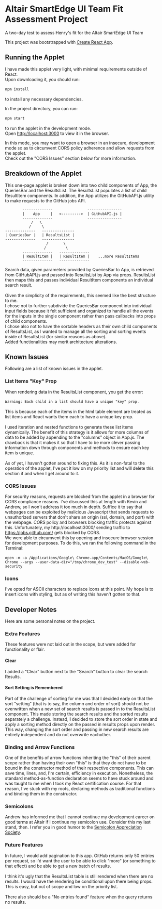 # Altair SmartEdge UI Team Fit Assessment Project

A two-day test to assess Henry's fit for the Altair SmartEdge UI Team

This project was bootstrapped with [Create React App](https://github.com/facebook/create-react-app).

## Running the Applet

I have made this applet very light, with minimal requirements outside of React.<br>
Upon downloading it, you should run:
<br><br>
`npm install`
<br><br>
to install any necessary dependencies.

In the project directory, you can run:
<br><br>
`npm start`
<br><br>
to run the applet in the development mode.<br>
Open [http://localhost:3000](http://localhost:3000) to view it in the browser.

In this mode, you may want to open a browser in an insecure, development mode
so as to circumvent CORS policy adherence and allow requests from the applet.<br>
Check out the "CORS Issues" section below for more information.

## Breakdown of the Applet

This one-page applet is broken down into two child components of App, the
QueriesBar and the ResultsList. The ResultsList populates a list of child
ResultItem components. In addition, the App utilizes the GitHubAPI.js utility
to make requests to the GitHub jobs API.

```
        --------------                ----------------
        |    App     |   <--------->  | GitHubAPI.js |
        --------------                ----------------
            /   \  
           /     \
--------------   ---------------
| QueriesBar |   | ResultsList |
--------------   ---------------
                   /       \
                  /         \              
        --------------   --------------
        | ResultItem |   | ResultItem |    ...more ResultItems
        --------------   --------------
```

Search data, given parameters provided by QueriesBar to App, is retrieved from
GitHubAPI.js and passed into ResultsList by App via props. ResultsList then maps
this and passes individual ResultItem components an individual search result.
<br><br>
Given the simplicity of the requirements, this seemed like the best structure to me. <br>
I chose not to further subdivide the QueriesBar component into individual input
fields because it felt sufficient and organized to handle all the events for the
inputs in the single component rather than pass callbacks into props of child
components.<br>
I chose also not to have the sortable headers as their own child components of
ResultsList, as I wanted to manage all the sorting and sorting events inside of
ResultsList (for similar reasons as above).<br>
Added functionalities may merit architecture alterations.

## Known Issues

Following are a list of known issues in the applet.

### List Items "Key" Prop

When rendering data in the ResultsList component, you get the error:
<br><br>
`Warning: Each child in a list should have a unique "key" prop.`
<br><br>
This is because each of the items in the html table element are treated as list
items and React wants them each to have a unique key prop.
<br><br>
I used iteration and nested functions to generate these list items dynamically.
The benefit of this strategy is it allows for more columns of data to be added by
appending to the "columns" object in App.js. The drawback is that it makes it so
that I have to be more clever passing information down through components and methods
to ensure each key item is unique.
<br><br>
As of yet, I haven't gotten around to fixing this. As it is non-fatal to the operation
of the applet, I've put it low on my priority list and will delete this section
if and when I get around to it.

### CORS Issues

For security reasons, requests are blocked from the applet in a browser for CORS
compliance reasons. I've discussed this at length with Kevin and Andrew, so I won't
address it too much in depth. Suffice it to say that webpages can be exploited by
malicious Javascript that sends requests to unauthorized servers that don't share
an origin (ssl, domain, and port) with the webpage. CORS policy and browsers blocking
traffic protects against this. Unfortunately, my http://localhost:3000/ sending
traffic to https://jobs.github.com/ gets blocked by CORS.<br>
We were able to circumvent this by opening and insecure browser session for development
purposes. To do this, we ran the following command in the Terminal:
<br><br>
`open -n -a /Applications/Google\ Chrome.app/Contents/MacOS/Google\ Chrome --args --user-data-dir="/tmp/chrome_dev_test" --disable-web-security`

### Icons

I've opted for ASCII characters to replace icons at this point. My hope is to
insert icons with styling, but as of writing this haven't gotten to that.

## Developer Notes

Here are some personal notes on the project.

### Extra Features

These features were not laid out in the scope, but were added for functionality
or flair.

#### Clear

I added a "Clear" button next to the "Search" button to clear the search Results.

#### Sort Setting is Remembered

Part of the challenge of sorting for me was that I decided early on that the sort
"setting" (that is to say, the column and order of sort) should not be overwritten
when a new set of search results is passed in to the ResultsList component. This
made storing the search results and the sorted results separately a challenge. Instead,
I decided to store the sort order in state and apply a sorting method directly on
the passed in results props upon render. This way, changing the sort order and
passing in new search results are entirely independent and do not overwrite eachother.

### Binding and Arrow Functions

One of the benefits of arrow functions inheriting the "this" of their parent scope
rather than having their own "this" is that they do not have to be bound in the
constructor method of their respective components. This can save time, lines, and,
I'm certain, efficiency in execution. Nonetheless, the standard method-as-function
declaration seems to have stuck around and was taught to me when I took my React
certification course. For that reason, I've stuck with my roots, declaring methods
as traditional functions and binding them in the constructor.

### Semicolons

Andrew has informed me that I cannot continue my development career on good terms at
Altair if I continue my semicolon use. Consider this my last stand, then. I refer
you in good humor to the [Semicolon Appreciation Society](http://semicolonappreciationsociety.com/).

### Future Features

In future, I would add pagination to this app. GitHub returns only 50 entries per request, so I'd want the user to be able to click "more" (or something
to that effect) and be able to get a new batch of results.
<br><br>
I think it's ugly that the ResultsList table is still rendered when there are no
results. I would have the rendering be conditional upon there being props. This is easy, but out of scope and low on the priority list.
<br><br>
There also should be a "No entries found" feature when the query returns no results.
